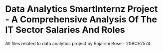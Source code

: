 # Data Analytics SmartInternz Project - A Comprehensive Analysis Of The IT Sector Salaries And Roles
All files related to data analytics project by Rajarshi Bose - 20BCE2574

